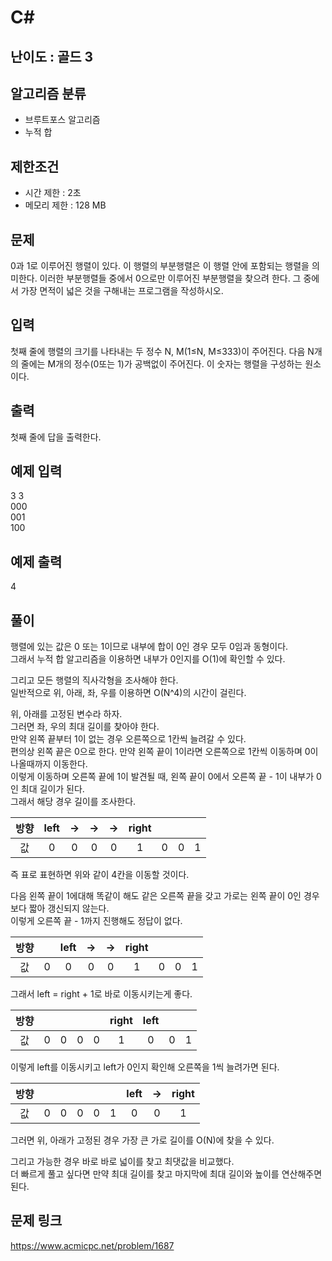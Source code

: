 # C#

## 난이도 : 골드 3

## 알고리즘 분류
  - 브루트포스 알고리즘
  - 누적 합

## 제한조건
  - 시간 제한 : 2초
  - 메모리 제한 : 128 MB

## 문제
0과 1로 이루어진 행렬이 있다. 이 행렬의 부분행렬은 이 행렬 안에 포함되는 행렬을 의미한다. 이러한 부분행렬들 중에서 0으로만 이루어진 부분행렬을 찾으려 한다. 그 중에서 가장 면적이 넓은 것을 구해내는 프로그램을 작성하시오.<br/>


## 입력
첫째 줄에 행렬의 크기를 나타내는 두 정수 N, M(1≤N, M≤333)이 주어진다. 다음 N개의 줄에는 M개의 정수(0또는 1)가 공백없이 주어진다. 이 숫자는 행렬을 구성하는 원소이다.<br/>


## 출력
첫째 줄에 답을 출력한다.<br/>


## 예제 입력
3 3<br/>
000<br/>
001<br/>
100<br/>


## 예제 출력
4<br/>


## 풀이
행렬에 있는 값은 0 또는 1이므로 내부에 합이 0인 경우 모두 0임과 동형이다.<br/>
그래서 누적 합 알고리즘을 이용하면 내부가 0인지를 O(1)에 확인할 수 있다.<br/>


그리고 모든 행렬의 직사각형을 조사해야 한다.<br/>
일반적으로 위, 아래, 좌, 우를 이용하면 O(N^4)의 시간이 걸린다.<br/>


위, 아래를 고정된 변수라 하자.<br/>
그러면 좌, 우의 최대 길이를 찾아야 한다.<br/>
만약 왼쪽 끝부터 1이 없는 경우 오른쪽으로 1칸씩 늘려갈 수 있다.<br/>
편의상 왼쪽 끝은 0으로 한다. 만약 왼쪽 끝이 1이라면 오른쪽으로 1칸씩 이동하며 0이 나올때까지 이동한다.<br/>
이렇게 이동하며 오른쪽 끝에 1이 발견될 때, 왼쪽 끝이 0에서 오른쪽 끝 - 1이 내부가 0인 최대 길이가 된다.<br/>
그래서 해당 경우 길이를 조사한다.<br/>


|방향|left|→|→|→|right||||
|:---:|:---:|:---:|:---:|:---:|:---:|:---:|:---:|:---:|
|값|0|0|0|0|1|0|0|1|


즉 표로 표현하면 위와 같이 4칸을 이동할 것이다.<br/>


다음 왼쪽 끝이 1에대해 똑같이 해도 같은 오른쪽 끝을 갖고 가로는 왼쪽 끝이 0인 경우보다 짧아 갱신되지 않는다.<br/>
이렇게 오른쪽 끝 - 1까지 진행해도 정답이 없다.<br/>

|방향||left|→|→|right||||
|:---:|:---:|:---:|:---:|:---:|:---:|:---:|:---:|:---:|
|값|0|0|0|0|1|0|0|1|


그래서 left = right + 1로 바로 이동시키는게 좋다.<br/>

|방향|||||right|left|||
|:---:|:---:|:---:|:---:|:---:|:---:|:---:|:---:|:---:|
|값|0|0|0|0|1|0|0|1|


이렇게 left를 이동시키고 left가 0인지 확인해 오른쪽을 1씩 늘려가면 된다.<br/>


|방향||||||left|→|right|
|:---:|:---:|:---:|:---:|:---:|:---:|:---:|:---:|:---:|
|값|0|0|0|0|1|0|0|1|


그러면 위, 아래가 고정된 경우 가장 큰 가로 길이를 O(N)에 찾을 수 있다.<br/>


그리고 가능한 경우 바로 바로 넓이를 찾고 최댓값을 비교했다.<br/>
더 빠르게 풀고 싶다면 만약 최대 길이를 찾고 마지막에 최대 길이와 높이를 연산해주면 된다.<br/>


## 문제 링크
https://www.acmicpc.net/problem/1687